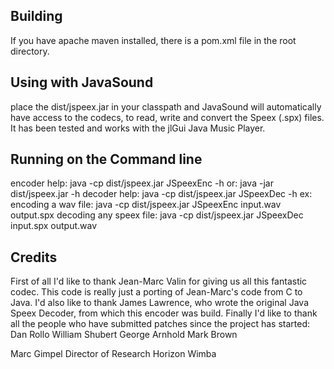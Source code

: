 Building
--------
If you have apache maven installed, there is a pom.xml file in the root
directory.

Using with JavaSound
----------------------
place the dist/jspeex.jar in your classpath and JavaSound will automatically
have access to the codecs, to read, write and convert the Speex (.spx) files.
It has been tested and works with the jlGui Java Music Player.

Running on the Command line
---------------------------
encoder help: java -cp dist/jspeex.jar JSpeexEnc -h
or: java -jar dist/jspeex.jar -h
decoder help: java -cp dist/jspeex.jar JSpeexDec -h
ex:
encoding a wav file: java -cp dist/jspeex.jar JSpeexEnc input.wav output.spx
decoding any speex file: java -cp dist/jspeex.jar JSpeexDec input.spx output.wav

Credits
-------
First of all I'd like to thank Jean-Marc Valin for giving us all this fantastic
codec. This code is really just a porting of Jean-Marc's code from C to Java.
I'd also like to thank James Lawrence, who wrote the original Java Speex
Decoder, from which this encoder was build.
Finally I'd like to thank all the people who have submitted patches since the
project has started:
Dan Rollo <drollo at ets.org>
William Shubert <wms at igoweb.org>
George Arnhold <armhold at cs.rutgers.edu>
Mark Brown <markbrown at iseinc.biz>

Marc Gimpel <mgimpel at horizonwimba.com>
Director of Research
Horizon Wimba
